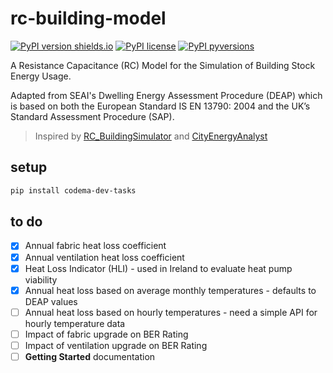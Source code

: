 # rc-building-model

[![PyPI version shields.io](https://img.shields.io/pypi/v/rcbm.svg)](https://pypi.python.org/pypi/rcbm/)
[![PyPI license](https://img.shields.io/pypi/l/rcbm.svg)](https://pypi.python.org/pypi/rcbm/)
[![PyPI pyversions](https://img.shields.io/pypi/pyversions/rcbm.svg)](https://pypi.python.org/pypi/rcbm/)

A Resistance Capacitance (RC) Model for the Simulation of Building Stock Energy Usage.

Adapted from SEAI's Dwelling Energy Assessment Procedure (DEAP) which is based on both the European Standard IS EN 13790: 2004 and the UK’s Standard Assessment Procedure (SAP). 

> Inspired by [RC_BuildingSimulator](https://github.com/architecture-building-systems/RC_BuildingSimulator) and [CityEnergyAnalyst](https://github.com/architecture-building-systems/CityEnergyAnalyst)

## setup

```bash
pip install codema-dev-tasks
```

## to do

- [x] Annual fabric heat loss coefficient 
- [x] Annual ventilation heat loss coefficient
- [x] Heat Loss Indicator (HLI) - used in Ireland to evaluate heat pump viability
- [x] Annual heat loss based on average monthly temperatures - defaults to DEAP values
- [ ] Annual heat loss based on hourly temperatures - need a simple API for hourly temperature data
- [ ] Impact of fabric upgrade on BER Rating
- [ ] Impact of ventilation upgrade on BER Rating
- [ ] **Getting Started** documentation

